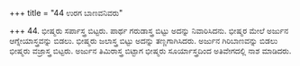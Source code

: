 +++
title = "44 ಉರಗ ಬಾಣವನಿವರು"

+++
44. ಭೀಷ್ಮರು ಸರ್ಪಾಸ್ತ್ರ ಬಿಟ್ಟರು. ಪಾರ್ಥ ಗರುಡಾಸ್ತ್ರ ಬಿಟ್ಟು ಅದನ್ನು ನಿವಾರಿಸಿದನು. ಭೀಷ್ಮರ ಮೇಲೆ ಅರ್ಜುನ ಆಗ್ನೇಯಾಸ್ತ್ರವನ್ನು ಬಿಡಲು. ಭೀಷ್ಮರು ಜಲಾಸ್ತ್ರ ಬಿಟ್ಟು ಅದನ್ನು ತಣ್ಣಗಾಗಿಸಿದರು. ಅರ್ಜುನ ಗಿರಿಬಾಣವನ್ನು ಬಿಡಲು ಭೀಷ್ಮರು ವಜ್ರಾಸ್ತ್ರ ಬಿಟ್ಟರು. ಅರ್ಜುನ ತಿಮಿರಾಸ್ತ್ರ ಬಿಟ್ಟಾಗ ಭೀಷ್ಮರು ಸೂರ್ಯಾಸ್ತ್ರದಿಂದ ಅತಿವೇಗದಲ್ಲಿ ನಾಶ ಮಾಡಿದರು.